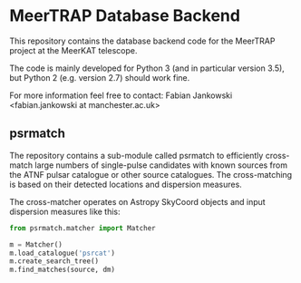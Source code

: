 # MeerTRAP Database Backend #

This repository contains the database backend code for the MeerTRAP project at
the MeerKAT telescope.

The code is mainly developed for Python 3 (and in particular version 3.5), but
Python 2 (e.g. version 2.7) should work fine.

For more information feel free to contact: Fabian Jankowski <fabian.jankowski at manchester.ac.uk>

## psrmatch ##

The repository contains a sub-module called psrmatch to efficiently cross-match large numbers of single-pulse candidates with known sources from the ATNF pulsar catalogue or other source catalogues. The cross-matching is based on their detected locations and dispersion measures.

The cross-matcher operates on Astropy SkyCoord objects and input dispersion measures like this:

```python
from psrmatch.matcher import Matcher

m = Matcher()
m.load_catalogue('psrcat')
m.create_search_tree()
m.find_matches(source, dm)
```
